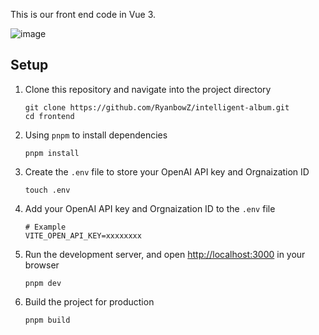 This is our front end code in Vue 3.

![image](./assets/preview1.png)

## Setup

1. Clone this repository and navigate into the project directory

    ```shell
    git clone https://github.com/RyanbowZ/intelligent-album.git
    cd frontend
    ```

2. Using `pnpm` to install dependencies
  
    ```shell
    pnpm install
    ```

3. Create the `.env` file to store your OpenAI API key and Orgnaization ID

    ```shell
    touch .env
    ```

4. Add your OpenAI API key and Orgnaization ID to the `.env` file

    ```shell
    # Example
    VITE_OPEN_API_KEY=xxxxxxxx
    ```

5. Run the development server, and open [http://localhost:3000](http://localhost:3000) in your browser

    ```shell
    pnpm dev
    ```

6. Build the project for production

    ```shell
    pnpm build
    ```
